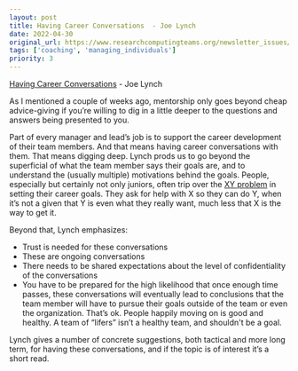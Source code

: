 ```yaml
---
layout: post
title: Having Career Conversations  - Joe Lynch
date: 2022-04-30
original_url: https://www.researchcomputingteams.org/newsletter_issues/0120
tags: ['coaching', 'managing_individuals']
priority: 3
---
```


<!-- markdownlint-disable MD033 -->
<!-- markdownlint-disable MD041 -->
<!-- markdownlint-disable MD049 -->

[Having Career Conversations](http://www.softwareonthebrain.com/2021/12/having-career-growth-conversations.html)  - Joe Lynch

As I mentioned a couple of weeks ago, mentorship only goes beyond cheap advice-giving if you’re willing to dig in a little deeper to the questions and answers being presented to you.

Part of every manager and lead’s job is to support the career development of their team members.  And that means having career conversations with them.  That means digging deep.  Lynch prods us to go beyond the superficial of what the team member says their goals are, and to understand the (usually multiple) motivations behind the goals.   People, especially but certainly not only juniors, often trip over the [XY problem](https://en.wikipedia.org/wiki/XY_problem) in setting their career goals.  They ask for help with X so they can do Y, when it’s not a given that Y is even what they really want, much less that X is the way to get it.

Beyond that, Lynch emphasizes:

- Trust is needed for these conversations
- These are ongoing conversations
- There needs to be shared expectations about the level of confidentiality of the conversations
- You have to be prepared for the high likelihood that once enough time passes, these conversations will eventually lead to conclusions that the team member will have to pursue their goals outside of the team or even the organization.  That’s ok.  People happily moving on is good and healthy.  A team  of “lifers” isn’t a healthy team, and shouldn't be a goal.

Lynch gives a number of concrete suggestions, both tactical and more long term, for having these conversations, and if the topic is of interest it’s a short read.
